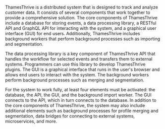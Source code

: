 ThamesThrive is a distributed system that is designed to track and analyze customer data. It consists of several components that work together to provide a comprehensive solution. The core components of ThamesThrive include a database for storing events, a data processing library, a RESTful API and GraphQL API for interacting with the system, and a graphical user interface (GUI) for end users. Additionally, ThamesThrive includes background workers that perform background processes such as importing and segmentation. 

The data processing library is a key component of ThamesThrive API that handles the workflow for selected events and transfers them to external systems. Programmers can use this library to develop ThamesThrive plugins. The GUI is a graphical interface that runs in the user's browser and allows end users to interact with the system. The background workers perform background processes such as merging and segmentation. 

For the system to work fully, at least four elements must be activated: the database, the API, the GUI, and the background import worker. The GUI connects to the API, which in turn connects to the database. In addition to the core components of ThamesThrive, the system may also include additional elements such as background processes for profile merging and segmentation, data bridges for connecting to external systems, microservices, and more.
